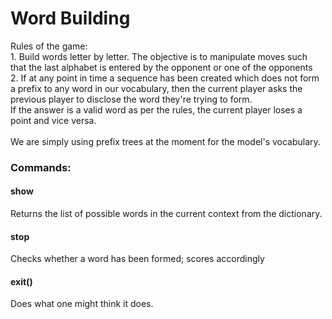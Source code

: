 # Word Building 

Rules of the game:</br>
    1. Build words letter by letter. The objective is to manipulate moves such that the 
    last alphabet is entered by the opponent or one of the opponents</br>
    2. If at any point in time a sequence has been created which does not form a prefix to any word in our
    vocabulary, then the current player asks the previous player to disclose the word they're trying to form.</br>
    If the answer is a valid word as per the rules, the current player loses a point and vice versa.
</br></br>
We are simply using prefix trees at the moment for the model's vocabulary.

### Commands:
#### show 
Returns the list of possible words in the current context from the dictionary.
#### stop 
Checks whether a word has been formed; scores accordingly
#### exit()
Does what one might think it does.
